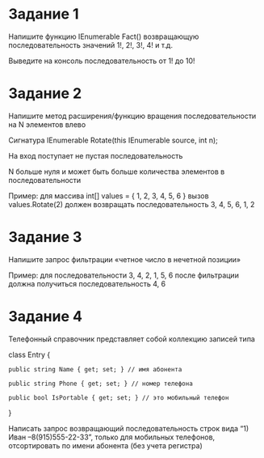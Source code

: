 

# Задание 1

Напишите функцию IEnumerable<int> Fact() возвращающую последовательность значений 1!, 2!, 3!, 4! и т.д.

Выведите на консоль последовательность от 1! до 10!

# Задание 2
Напишите метод расширения/функцию вращения последовательности на N элементов влево 
    
Сигнатура IEnumerable<int> Rotate(this IEnumerable<int> source, int n);
    
На вход поступает не пустая последовательность
    
N больше нуля и может быть больше количества элементов в последовательности
    
Пример: для массива int[] values = { 1, 2, 3, 4, 5, 6 } вызов values.Rotate(2) должен возвращать последовательность 3, 4, 5, 6, 1, 2

# Задание 3
Напишите запрос фильтрации «четное число в нечетной позиции»
    
Пример: для последовательности 3, 4, 2, 1, 5, 6 после фильтрации должна получиться последовательность 4, 6

# Задание 4
Телефонный справочник представляет собой коллекцию записей типа
    
class Entry {
    
    public string Name { get; set; } // имя абонента
    
    public string Phone { get; set; } // номер телефона
    
    public bool IsPortable { get; set; } // это мобильный телефон
    
}
    
Написать запрос возвращающий последовательность строк вида “1) Иван –8(915)555-22-33”, только для мобильных телефонов, отсортировать по имени абонента (без учета регистра)
